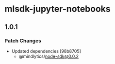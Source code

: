 # mlsdk-jupyter-notebooks

## 1.0.1

### Patch Changes

- Updated dependencies [98b8705]
  - @mindlytics/node-sdk@0.0.2
